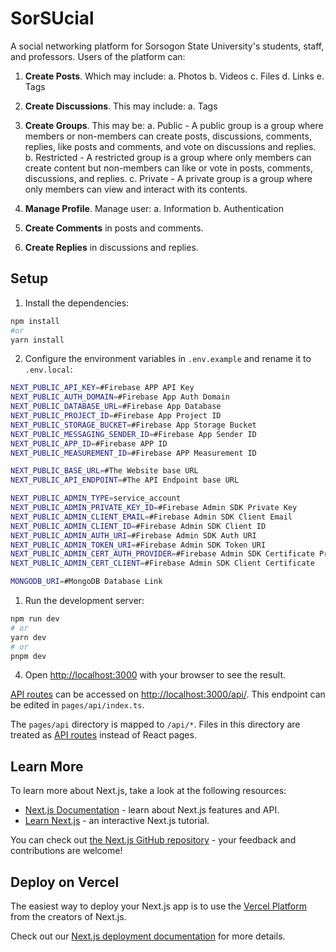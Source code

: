 # SorSUcial

A social networking platform for Sorsogon State University's students, staff, and professors. Users of the platform can:

1. **Create Posts**. Which may include:
   a. Photos
   b. Videos
   c. Files
   d. Links
   e. Tags

2. **Create Discussions**. This may include:
   a. Tags

3. **Create Groups**. This may be:
   a. Public - A public group is a group where members or non-members can create posts, discussions, comments, replies, like posts and comments, and vote on discussions and replies.
   b. Restricted - A restricted group is a group where only members can create content but non-members can like or vote in posts, comments, discussions, and replies.
   c. Private - A private group is a group where only members can view and interact with its contents.

4. **Manage Profile**. Manage user:
   a. Information
   b. Authentication

5. **Create Comments** in posts and comments.
6. **Create Replies** in discussions and replies.

## Setup

1. Install the dependencies:

```bash
npm install
#or
yarn install
```

2. Configure the environment variables in `.env.example` and rename it to `.env.local`:

```bash
NEXT_PUBLIC_API_KEY=#Firebase APP API Key
NEXT_PUBLIC_AUTH_DOMAIN=#Firebase App Auth Domain
NEXT_PUBLIC_DATABASE_URL=#Firebase App Database
NEXT_PUBLIC_PROJECT_ID=#Firebase App Project ID
NEXT_PUBLIC_STORAGE_BUCKET=#Firebase App Storage Bucket
NEXT_PUBLIC_MESSAGING_SENDER_ID=#Firebase App Sender ID
NEXT_PUBLIC_APP_ID=#Firebase APP ID
NEXT_PUBLIC_MEASUREMENT_ID=#Firebase APP Measurement ID

NEXT_PUBLIC_BASE_URL=#The Website base URL
NEXT_PUBLIC_API_ENDPOINT=#The API Endpoint base URL

NEXT_PUBLIC_ADMIN_TYPE=service_account
NEXT_PUBLIC_ADMIN_PRIVATE_KEY_ID=#Firebase Admin SDK Private Key
NEXT_PUBLIC_ADMIN_CLIENT_EMAIL=#Firebase Admin SDK Client Email
NEXT_PUBLIC_ADMIN_CLIENT_ID=#Firebase Admin SDK Client ID
NEXT_PUBLIC_ADMIN_AUTH_URI=#Firebase Admin SDK Auth URI
NEXT_PUBLIC_ADMIN_TOKEN_URI=#Firebase Admin SDK Token URI
NEXT_PUBLIC_ADMIN_CERT_AUTH_PROVIDER=#Firebase Admin SDK Certificate Provider
NEXT_PUBLIC_ADMIN_CERT_CLIENT=#Firebase Admin SDK Client Certificate

MONGODB_URI=#MongoDB Database Link

```

1. Run the development server:

```bash
npm run dev
# or
yarn dev
# or
pnpm dev
```

4. Open [http://localhost:3000](http://localhost:3000) with your browser to see the result.

[API routes](https://nextjs.org/docs/api-routes/introduction) can be accessed on [http://localhost:3000/api/](http://localhost:3000/api/). This endpoint can be edited in `pages/api/index.ts`.

The `pages/api` directory is mapped to `/api/*`. Files in this directory are treated as [API routes](https://nextjs.org/docs/api-routes/introduction) instead of React pages.

## Learn More

To learn more about Next.js, take a look at the following resources:

- [Next.js Documentation](https://nextjs.org/docs) - learn about Next.js features and API.
- [Learn Next.js](https://nextjs.org/learn) - an interactive Next.js tutorial.

You can check out [the Next.js GitHub repository](https://github.com/vercel/next.js/) - your feedback and contributions are welcome!

## Deploy on Vercel

The easiest way to deploy your Next.js app is to use the [Vercel Platform](https://vercel.com/new?utm_medium=default-template&filter=next.js&utm_source=create-next-app&utm_campaign=create-next-app-readme) from the creators of Next.js.

Check out our [Next.js deployment documentation](https://nextjs.org/docs/deployment) for more details.
